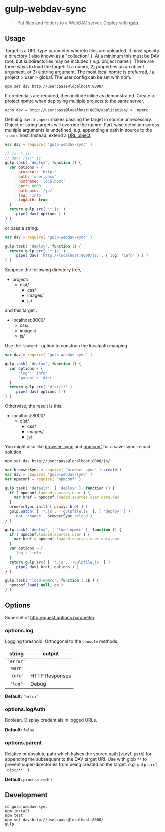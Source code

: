 # gulp-webdav-sync
> Put files and folders to a WebDAV server. Deploy with [gulp](http://gulpjs.com/).

## Usage
Target is a URL-type parameter whereto files are uploaded. It must specify a directory ( also known as a "collection" ). At a minimum this must be DAV root, but subdirectories may be included ( *e.g.* project name ). There are three ways to load the target: 1) a npmrc, 2) properties on an object argument, or 3) a string argument. The most local [npmrc](https://docs.npmjs.com/files/npmrc) is preferred, *i.e.* project > user > global. The user config can be set with npm.
```shell
npm set dav http://user:pass@localhost:8000/
```
If credentials are required, then include inline as demonstrated. Create a project npmrc when deploying multiple projects to the same server.
```shell
echo dav = http://user:pass@localhost:8000/application/ > .npmrc
```
Defining `dav` in `.npmrc` makes passing the target in source unnecessary. Object or string targets will override the npmrc. Part-wise definition across multiple arguments is undefined, *e.g.* appending a path in source to the `.npmrc` host. Instead, extend a [URL object](https://nodejs.org/api/url.html#url_url_format_urlobj),
```js
var dav = require( 'gulp-webdav-sync' )

// fs: *.js
// dav: /js/*.js
gulp.task( 'deploy', function () {
  var options = {
      protocol: 'http:'
    , auth: 'user:pass'
    , hostname: 'localhost'
    , port: 8000
    , pathname: '/js/'
    , log: 'info'
    , logAuth: true
  }
  return gulp.src( '*.js' )
    .pipe( dav( options ) )
} )
```
or pass a string.
```js
var dav = require( 'gulp-webdav-sync' )

gulp.task( 'deploy', function () {
  return gulp.src( '*.js' )
    .pipe( dav( 'http://localhost:8000/js/', { log: 'info' } ) )
} )
```
Suppose the following directory tree, 
 * project/
   * dist/
     * css/
     * images/
     * js/

and this target .
 * localhost:8000/
   * css/
   * images/
   * js/

Use the `'parent'` option to constrain the localpath mapping.
```js
var dav = require( 'gulp-webdav-sync' )

gulp.task( 'deploy', function () {
  var options = {
      'log': 'info'
    , 'parent': 'dist'
  }
  return gulp.src( 'dist/**' )
    .pipe( dav( options ) )
} )
```
Otherwise, the result is this.
 * localhost:8000/
   * dist/
     * css/
     * images/
     * js/

You might also like [browser-sync](http://www.browsersync.io/docs/gulp/) and [npmconf](https://www.npmjs.com/package/npmconf) for a save-sync-reload solution.
```shell
npm set dav http://user:pass@localhost:8000/js/
```
```js
var browserSync = require( 'browser-sync' ).create()
var dav = require( 'gulp-webdav-sync' )
var npmconf = require( 'npmconf' )

gulp.task( 'default', [ 'deploy' ], function () {
  if ( npmconf.loaded.sources.user ) {
    var href = npmconf.loaded.sources.user.data.dav
  }
  browserSync.init( { proxy: href } )
  gulp.watch( [ '*.js', '!gulpfile.js' ], [ 'deploy' ] )
    .on( 'change', browserSync.reload )
} )

gulp.task( 'deploy', [ 'load-npmrc' ], function () {
  if ( npmconf.loaded.sources.user ) {
    var href = npmconf.loaded.sources.user.data.dav
  }
  var options = {
    'log': 'info'
  }
  return gulp.src( [ '*.js', '!gulpfile.js' ] )
    .pipe( dav( href, options ) )
} )

gulp.task( 'load-npmrc', function ( cb ) {
  npmconf.load( null, cb )
} )
```

## Options
Superset of [http.request options parameter](https://nodejs.org/api/http.html#http_http_request_options_callback).

### options.log
Logging threshold. Orthogonal to the `console` methods.

 string   |   output
:-------: | --------------
`'error'` |
`'warn'`  |
`'info'`  | HTTP Responses
`'log'`   | Debug

**Default:** `'error'`

### options.logAuth
Boolean. Display credentials in logged URLs.

**Default:** `false`

### options.parent
Relative or absolute path which halves the source path [`vinyl.path`] for appending the subsequent to the DAV target URI. Use with glob `**` to prevent super-directories from being created on the target. *e.g.* `gulp.src( 'dist/**' )`.

**Default:** `process.cwd()`

## Development
```shell
cd gulp-webdav-sync
npm install
npm test
npm set dav http://user:pass@localhost:8000/
gulp
```

